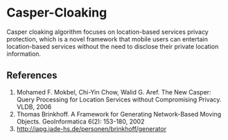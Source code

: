 # Casper-Cloaking
Casper cloaking algorithm focuses on location-based services privacy protection, which is a novel framework that mobile users can entertain location-based services without the need to disclose their private location information.

## References
1. Mohamed F. Mokbel, Chi-Yin Chow, Walid G. Aref. The New Casper: Query Processing for Location Services without Compromising Privacy. VLDB, 2006
2. Thomas Brinkhoff. A Framework for Generating Network-Based Moving Objects. GeoInformatica 6(2): 153-180, 2002
3. http://iapg.jade-hs.de/personen/brinkhoff/generator
